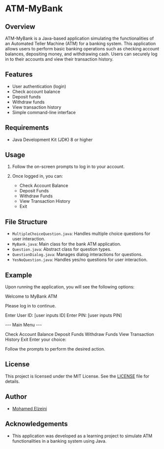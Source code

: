 # ATM-MyBank

## Overview

ATM-MyBank is a Java-based application simulating the functionalities of an Automated Teller Machine (ATM) for a banking system. This application allows users to perform basic banking operations such as checking account balances, depositing money, and withdrawing cash. Users can securely log in to their accounts and view their transaction history.

## Features

- User authentication (login)
- Check account balance
- Deposit funds
- Withdraw funds
- View transaction history
- Simple command-line interface

## Requirements

- Java Development Kit (JDK) 8 or higher

## Usage

1. Follow the on-screen prompts to log in to your account.

2. Once logged in, you can:
    - Check Account Balance
    - Deposit Funds
    - Withdraw Funds
    - View Transaction History
    - Exit

## File Structure

- `MultipleChoiceQuestion.java`: Handles multiple choice questions for user interaction.
- `MyBank.java`: Main class for the bank ATM application.
- `Question.java`: Abstract class for question types.
- `QuestionDialog.java`: Manages dialog interactions for questions.
- `YesNoQuestion.java`: Handles yes/no questions for user interaction.

## Example

Upon running the application, you will see the following options:

Welcome to MyBank ATM

Please log in to continue.

Enter User ID: [user inputs ID]
Enter PIN: [user inputs PIN]

--- Main Menu ---

Check Account Balance
Deposit Funds
Withdraw Funds
View Transaction History
Exit
Enter your choice:

Follow the prompts to perform the desired action.

## License

This project is licensed under the MIT License. See the [LICENSE](LICENSE) file for details.

## Author

- [Mohamed Elzeini](https://github.com/Mo-Zeini)

## Acknowledgements

- This application was developed as a learning project to simulate ATM functionalities in a banking system using Java.
